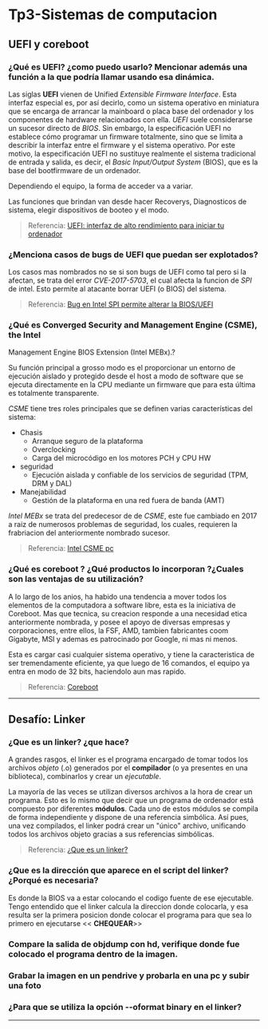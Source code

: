# Tp3-Sistemas de computacion
## UEFI y coreboot
### ¿Qué es UEFI? ¿como puedo usarlo? Mencionar además una función a la que podría llamar usando esa dinámica.

Las siglas **UEFI** vienen de Unified *Extensible Firmware Interface*. Esta interfaz especial es, por así decirlo, como un sistema operativo en miniatura que se encarga de arrancar la mainboard o placa base del ordenador y los componentes de hardware relacionados con ella.
*UEFI* suele considerarse un sucesor directo de *BIOS*. Sin embargo, la especificación UEFI no establece cómo programar un firmware totalmente, sino que se limita a describir la interfaz entre el firmware y el sistema operativo. Por este motivo, la especificación UEFI no sustituye realmente el sistema tradicional de entrada y salida, es decir, el *Basic Input/Output System* (BIOS), que es la base del bootfirmware de un ordenador.

Dependiendo el equipo, la forma de acceder va a variar.

Las funciones que brindan van desde hacer Recoverys, Diagnosticos de sistema, elegir dispositivos de booteo y el modo.

> Referencia: [UEFI: interfaz de alto rendimiento para iniciar tu ordenador](https://www.ionos.es/digitalguide/servidores/know-how/uefi-unified-extensible-firmware-interface/)

### ¿Menciona casos de bugs de UEFI que puedan ser explotados?

Los casos mas nombrados no se si son bugs de UEFI como tal pero si la afectan, se trata del error *CVE-2017-5703*, el cual afecta la funcion de *SPI* de intel. Esto permite al atacante borrar UEFI (o BIOS) del sistema. 

> Referencia: [Bug en Intel SPI permite alterar la BIOS/UEFI](https://blog.segu-info.com.ar/2018/04/bug-en-intel-spi-permite-alterar-la.html)


### ¿Qué es Converged Security and Management Engine (CSME), the Intel
Management Engine BIOS Extension (Intel MEBx).?

Su función principal a grosso modo es el proporcionar un entorno de ejecución aislado y protegido desde el host a modo de software que se ejecuta directamente en la CPU mediante un firmware que para esta última es totalmente transparente.

*CSME* tiene tres roles principales que se definen varias características del sistema:

- Chasis
  - Arranque seguro de la plataforma
  - Overclocking
  - Carga del microcódigo en los motores PCH y CPU HW
- seguridad
  - Ejecución aislada y confiable de los servicios de seguridad (TPM, DRM y DAL)
- Manejabilidad
  - Gestión de la plataforma en una red fuera de banda (AMT)

*Intel MEBx* se trata del predecesor de de *CSME*, este fue cambiado en 2017 a raiz de numerosos problemas de seguridad, los cuales, requieren la frabriacion del anteriormente nombrado sucesor.

> Referencia: [Intel CSME pc](https://hardzone.es/reportajes/que-es/intel-csme-pc/)
### ¿Qué es coreboot ? ¿Qué productos lo incorporan ?¿Cuales son las ventajas de su utilización?
A lo largo de los anios, ha habido una tendencia a mover todos los elementos de la computadora a software libre, esta es la iniciativa de Coreboot.
Mas que tecnica, su creacion responde a una necesidad etica anteriormente nombrada, y posee el apoyo de diversas empresas y corporaciones, entre ellos, la FSF, AMD, tambien fabricantes coom Gigabyte, MSI y ademas es patrocinado por Google, ni mas ni menos.

Esta es cargar casi cualquier sistema operativo, y tiene la caracteristica de ser tremendamente eficiente, ya que luego de 16 comandos, el equipo ya entra en modo de 32 bits, haciendolo aun mas rapido.

> Referencia:  [Coreboot](https://es.wikipedia.org/wiki/Coreboot)


---

## Desafío: Linker
### ¿Que es un linker? ¿que hace?
A grandes rasgos, el linker es el programa encargado de tomar todos los archivos *objeto* (.o) generados por el **compilador** (o ya presentes en una biblioteca), combinarlos y crear un *ejecutable*.

La mayoría de las veces se utilizan diversos archivos a la hora de crear un programa. Esto es lo mismo que decir que un programa de ordenador está compuesto por diferentes **módulos**. Cada uno de estos módulos se compila de forma independiente y dispone de una referencia simbólica. Así pues, una vez compilados, el linker podrá crear un "único" archivo, unificando todos los archivos objeto gracias a sus referencias simbólicas.

> Referencia: [¿Que es un linker?](https://ia-notes.com/2021/05/24/que-es-el-linker/)

### ¿Que es la dirección que aparece en el script del linker?¿Porqué es necesaria? 
Es donde la BIOS va a estar colocando el codigo fuente de ese ejecutable. Tengo entendido que el linker calcula la direccion donde colocarla, y esa resulta ser la primera posicion donde colocar el programa para que sea lo primero en ejecutarse << **CHEQUEAR**>>

### Compare la salida de objdump con hd, verifique donde fue colocado el programa dentro de la imagen.

### Grabar la imagen en un pendrive y probarla en una pc y subir una foto

### ¿Para que se utiliza la opción --oformat binary en el linker?


---
